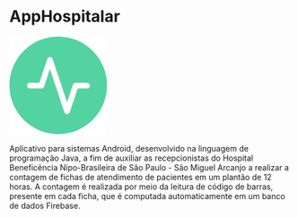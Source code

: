 # AppHospitalar
![ImagemApp](https://github.com/Gvn213/AppHospitalar/blob/master/app/src/main/res/drawable/app.png)


Aplicativo para sistemas Android, desenvolvido na linguagem de programação Java, a fim de auxiliar as recepcionistas do Hospital Beneficência Nipo-Brasileira de São Paulo - São Miguel Arcanjo a realizar a contagem de fichas de atendimento de pacientes 
em um plantão de 12 horas. 
A contagem é realizada por meio da leitura de código de barras, presente em cada ficha, que é computada automaticamente 
em um banco de dados Firebase.
